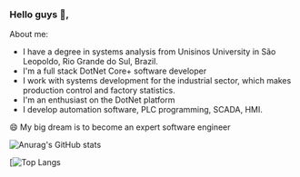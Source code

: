 ### Hello guys 👋,

About me:

- I have a degree in systems analysis from Unisinos University in São Leopoldo, Rio Grande do Sul, Brazil.
- I'm a full stack DotNet Core+ software developer
- I work with systems development for the industrial sector, which makes production control and factory statistics.
- I'm an enthusiast on the DotNet platform
- I develop automation software, PLC programming, SCADA, HMI.

😄 My big dream is to become an expert software engineer

![Anurag's GitHub stats](https://github-readme-stats.vercel.app/api?username=renanosoriorosa&show_icons=true&theme=blue-green)

[![Top Langs](https://github-readme-stats.vercel.app/api/top-langs/?username=renanosoriorosa&layout=compact&theme=blue-green)
